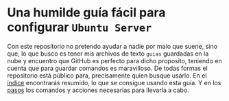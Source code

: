 # Una humilde guía fácil para configurar `Ubuntu Server`
Con este repositorio no pretendo ayudar a nadie por malo que suene, sino que, lo que busco es tener mis archivos de texto `guias`
guardadas en la nube y encuentro que GitHub es perfecto para dicho proposito, teniendo en cuenta que para guardar comandos es maravilloso.
De todas formas el repositorio está público para, precisamente quien busque usarlo.
En el [indice](https://github.com/LMKHowTO/Ubuntu-Server/blob/main/index.md) encontrarás resumido, lo que se consigue usando esta guía.
Y en los [pasos](https://github.com/LMKHowTO/Ubuntu-Server/blob/main/steps.md) los comandos y acciones necesarias para llevarla a cabo.
